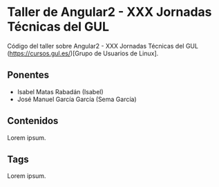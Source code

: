 # Taller de Angular2 - XXX Jornadas Técnicas del GUL
Código del taller sobre Angular2 - XXX Jornadas Técnicas del GUL (https://cursos.gul.es/)[Grupo de Usuarios de Linux].

## Ponentes
- Isabel Matas Rabadán (Isabel)
- José Manuel García García (Sema García)

## Contenidos
Lorem ipsum.

## Tags
Lorem ipsum.
